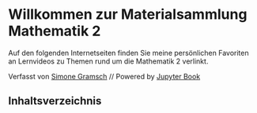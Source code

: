 # Willkommen zur Materialsammlung Mathematik 2

Auf den folgenden Internetseiten finden Sie meine persönlichen Favoriten an Lernvideos zu Themen rund um die Mathematik 2 verlinkt. 

Verfasst von [Simone Gramsch](https://www.frankfurt-university.de/de/erweiterungen/ansprechpartner/detail/simone-gramsch-1/?no_cache=1) // Powered by [Jupyter Book](https://jupyterbook.org/)

## Inhaltsverzeichnis
```{tableofcontents}
```

